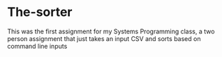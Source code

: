 # The-sorter
This was the first assignment for my Systems Programming class, a two person assignment that just takes an input CSV and sorts based on command line inputs
